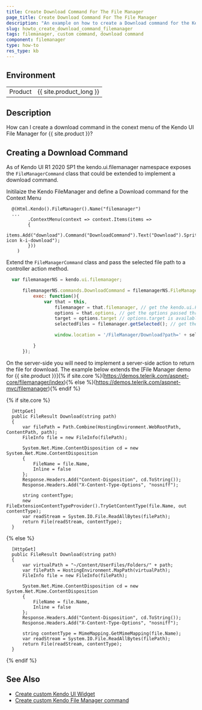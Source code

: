 ```yaml
---
title: Create Download Command For The File Manager
page_title: Create Download Command For The File Manager
description: "An example on how to create a Download command for the Kendo UI File Manager."
slug: howto_create_download_command_filemanager
tags: filemanager, custom command, download command
component: filemanager
type: how-to
res_type: kb
---
```



## Environment

<table>
 <tr>
  <td>Product</td>
  <td>{{ site.product_long }}</td>
 </tr>
</table>

## Description

How can I create a download command in the conext menu of the Kendo UI File Manager for {{ site.product }}?

## Creating a Download Command

As of Kendo UI R1 2020 SP1 the kendo.ui.filemanager namespace exposes the `FileManagerCommand` class that could be extended to implement a download command.

Initilaize the Kendo FileManager and define a Download command for the Context Menu
```View
  @(Html.Kendo().FileManager().Name("filemanager")
  ...
        .ContextMenu(context => context.Items(items =>
        {
            items.Add("download").Command("DownloadCommand").Text("Download").SpriteCssClass("k-icon k-i-download");
        }))
    )
```

Extend the `FileManagerCommand` class and pass the selected file path to a controller action method.
```javascript
  var filemanagerNS = kendo.ui.filemanager;

      filemanagerNS.commands.DownloadCommand = filemanagerNS.FileManagerCommand.extend({
          exec: function(){
              var that = this,
                  filemanager = that.filemanager, // get the kendo.ui.FileManager instance
                  options = that.options, // get the options passed through the tool
                  target = options.target // options.target is available only when command is executed from the context menu
                  selectedFiles = filemanager.getSelected(); // get the selected files

                  window.location = '/FileManager/Download?path=' + selectedFiles[0].path;

          }
      });
```

On the server-side you will need to implement a server-side action to return the file for download. The example below extends the [File Manager demo for {{ site.product }}]{% if site.core %}(https://demos.telerik.com/aspnet-core/filemanager/index){% else %}(https://demos.telerik.com/aspnet-mvc/filemanager){% endif %}

{% if site.core %}
```Controller
  [HttpGet]
  public FileResult Download(string path)
  {
      var filePath = Path.Combine(HostingEnvironment.WebRootPath, ContentPath, path);
      FileInfo file = new FileInfo(filePath);

      System.Net.Mime.ContentDisposition cd = new System.Net.Mime.ContentDisposition
      {
          FileName = file.Name,
          Inline = false
      };
      Response.Headers.Add("Content-Disposition", cd.ToString());
      Response.Headers.Add("X-Content-Type-Options", "nosniff");

      string contentType;
      new FileExtensionContentTypeProvider().TryGetContentType(file.Name, out contentType);
      var readStream = System.IO.File.ReadAllBytes(filePath);
      return File(readStream, contentType);
  }
```
{% else %}
```Controller
  [HttpGet]
  public FileResult Download(string path)
  {
      var virtualPath = "~/Content/UserFiles/Folders/" + path;
      var filePath = HostingEnvironment.MapPath(virtualPath);
      FileInfo file = new FileInfo(filePath);

      System.Net.Mime.ContentDisposition cd = new System.Net.Mime.ContentDisposition
      {
          FileName = file.Name,
          Inline = false
      };
      Response.Headers.Add("Content-Disposition", cd.ToString());
      Response.Headers.Add("X-Content-Type-Options", "nosniff");

      string contentType = MimeMapping.GetMimeMapping(file.Name);
      var readStream = System.IO.File.ReadAllBytes(filePath);
      return File(readStream, contentType);
  }
```
{% endif %}
## See Also

* [Create custom Kendo UI Widget](https://docs.telerik.com/kendo-ui/intro/widget-basics/create-custom-kendo-widget)
* [Create custom Kendo File Manager command](https://docs.telerik.com/kendo-ui/knowledge-base/filemanager-create-custom-command)
